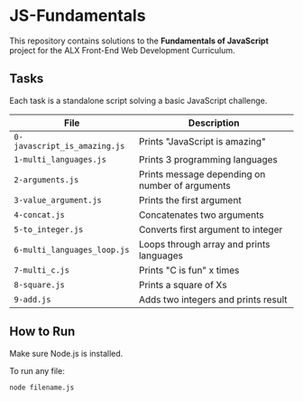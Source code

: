 
# JS-Fundamentals

This repository contains solutions to the **Fundamentals of JavaScript** project for the ALX Front-End Web Development Curriculum.

## Tasks

Each task is a standalone script solving a basic JavaScript challenge.

| File | Description |
|------|-------------|
| `0-javascript_is_amazing.js` | Prints "JavaScript is amazing" |
| `1-multi_languages.js` | Prints 3 programming languages |
| `2-arguments.js` | Prints message depending on number of arguments |
| `3-value_argument.js` | Prints the first argument |
| `4-concat.js` | Concatenates two arguments |
| `5-to_integer.js` | Converts first argument to integer |
| `6-multi_languages_loop.js` | Loops through array and prints languages |
| `7-multi_c.js` | Prints "C is fun" x times |
| `8-square.js` | Prints a square of Xs |
| `9-add.js` | Adds two integers and prints result |

## How to Run

Make sure Node.js is installed.

To run any file:
```bash
node filename.js